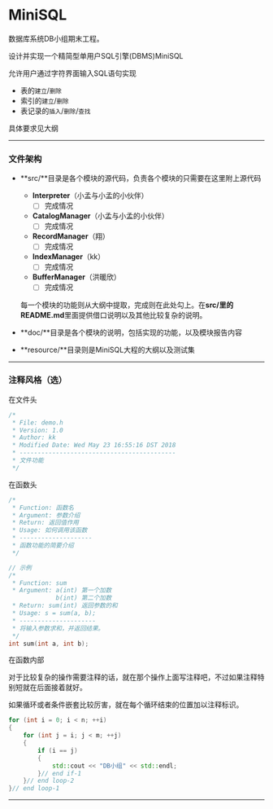 # MiniSQL

数据库系统DB小组期末工程。

设计并实现一个精简型单用户SQL引擎(DBMS)MiniSQL

允许用户通过字符界面输入SQL语句实现

- 表的`建立`/`删除`
- 索引的`建立`/`删除`
- 表记录的`插入`/`删除`/`查找`

具体要求见大纲

----

### 文件架构

- **src/**目录是各个模块的源代码，负责各个模块的只需要在这里附上源代码

  - **Interpreter**（小孟与小孟的小伙伴）
    - [ ] 完成情况
  - **CatalogManager**（小孟与小孟的小伙伴）
    - [ ] 完成情况
  - **RecordManager**（翔）
    - [ ] 完成情况
  - **IndexManager**（kk）
    - [ ] 完成情况
  - **BufferManager**（洪暖欣）
    - [ ] 完成情况

  每一个模块的功能则从大纲中提取，完成则在此处勾上。在**src/**里的**README.md**里面提供借口说明以及其他比较复杂的说明。

- **doc/**目录是各个模块的说明，包括实现的功能，以及模块报告内容

- **resource/**目录则是MiniSQL大程的大纲以及测试集

---

### 注释风格（选）

在文件头

```c++
/*
 * File: demo.h
 * Version: 1.0
 * Author: kk
 * Modified Date: Wed May 23 16:55:16 DST 2018
 * -------------------------------------------
 * 文件功能
 */
```

在函数头

```c++
/*
 * Function: 函数名
 * Argument: 参数介绍
 * Return: 返回值作用
 * Usage: 如何调用该函数
 * --------------------
 * 函数功能的简要介绍
 */

// 示例
/*
 * Function: sum
 * Argument: a(int) 第一个加数
             b(int) 第二个加数
 * Return: sum(int) 返回参数的和
 * Usage: s = sum(a, b);
 * ---------------------
 * 将输入参数求和，并返回结果。
 */
int sum(int a, int b);
```

在函数内部

对于比较复杂的操作需要注释的话，就在那个操作上面写注释吧，不过如果注释特别短就在后面接着就好。

如果循环或者条件嵌套比较厉害，就在每个循环结束的位置加以注释标识。

```c++
for (int i = 0; i < n; ++i)
{
    for (int j = i; j < m; ++j)
    {
        if (i == j)
        {
            std::cout << "DB小组" << std::endl;
        }// end if-1
    }// end loop-2
}// end loop-1
```

---

